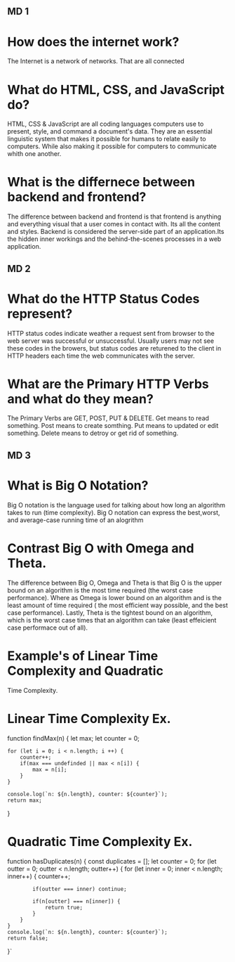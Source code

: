 ## MD 1
# How does the internet work?
<p>The Internet is a network of networks. That are all connected
</p>

# What do HTML, CSS, and JavaScript do?
<p>HTML, CSS & JavaScript are all coding languages computers use to present, style, and command a document's data. They are an essential linguistic system that makes it possible for humans to relate easily to computers. While also making it possible for computers to communicate whith one another.</p>

# What is the differnece between backend and frontend?
<p>The difference between backend and frontend is that frontend is anything and everything visual that a user comes in contact with. Its all the content and styles. Backend is considered the server-side part of an application.Its the hidden inner workings and the behind-the-scenes processes in a web application.
</p>

## MD 2
# What do the HTTP Status Codes represent? 
<p> HTTP status codes indicate weather a request sent from browser to the web server was successful or unsuccessful. Usually users may not see these codes in the browers, but status codes are returened to the client in HTTP headers each time the web communicates with the server. 
</p>

# What are the Primary HTTP Verbs and what do they mean?
<p> The Primary Verbs are GET, POST, PUT & DELETE. Get means to read something. Post means to create somthing. Put means to updated or edit something. Delete means to detroy or get rid of something. 
</p>

## MD 3
# What is Big O Notation?
<p> Big O notation is the language used for talking about how long an algorithm takes to run (time complexity). Big O notation can express the best,worst, and average-case running time of an alogrithm 
</p>

# Contrast Big O with Omega and Theta.
<p> The difference between Big O, Omega and Theta is that Big O is the upper bound on an algorithm is the most time required (the worst case performance). Where as Omega is lower bound on an algorithm and is the least amount of time required ( the most efficient way possible, and the best case performance). Lastly, Theta is the tightest bound on an algorithm, which is the worst case times that an algorithm can take (least effeicient case performace out of all). 
</p>

# Example's of Linear Time Complexity and Quadratic
Time Complexity.

# Linear Time Complexity Ex.

<p>
function findMax(n) {
    let max;
    let counter = 0;
    
    for (let i = 0; i < n.length; i ++) {
        counter++;
        if(max === undefinded || max < n[i]) {
            max = n[i];
        }
    }

    console.log(`n: ${n.length}, counter: ${counter}`);
    return max;
}
</p>

# Quadratic Time Complexity Ex.
<p>
function hasDuplicates(n) {
    const duplicates = [];
    let counter = 0; 
    for (let outter = 0; outter < n.length; outter++) {
        for (let inner = 0; inner < n.length; inner++) {
            counter++; 

            if(outter === inner) continue;
            
            if(n[outter] === n[inner]) {
                return true;
            }
        }
    }
    console.log(`n: ${n.length}, counter: ${counter}`);
    return false;
}`
</p>